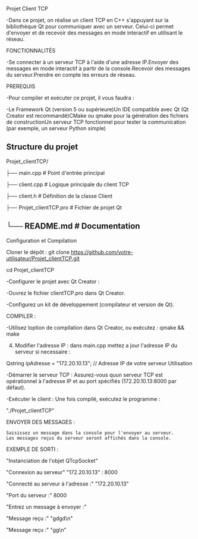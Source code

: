 Projet Client TCP

-Dans ce projet, on réalise un client TCP en C++ s'appuyant sur la bibliothèque Qt pour communiquer avec un serveur. Celui-ci permet d'envoyer et de recevoir des messages en mode interactif en utilisant le réseau.

FONCTIONNALITÉS

-Se connecter à un serveur TCP à l'aide d'une adresse IP.Envoyer des messages en mode interactif à partir de la console.Recevoir des messages du serveur.Prendre en compte les erreurs de réseau.

PREREQUIS

-Pour compiler et exécuter ce projet, il vous faudra :

-Le Framework Qt (version 5 ou supérieure)Un IDE compatible avec Qt (Qt Creator est recommandé)CMake ou qmake pour la génération des fichiers de constructionUn serveur TCP fonctionnel pour tester la communication (par exemple, un serveur Python simple)

Structure du projet
-----------------------------------------------------
Projet_clientTCP/

├── main.cpp        # Point d'entrée principal

├── client.cpp      # Logique principale du client TCP

├── client.h        # Définition de la classe Client

├── Projet_clientTCP.pro # Fichier de projet Qt

└── README.md       # Documentation
-----------------------------------------------------

Configuration et Compilation

Cloner le dépôt :
git clone https://github.com/votre-utilisateur/Projet_clientTCP.git

 cd Projet_clientTCP

-Configurer le projet avec Qt Creator :

-Ouvrez le fichier clientTCP.pro  dans Qt Creator.

-Configurez un kit de développement (compilateur et version de Qt).

COMPILER :

-Utilisez loption de compilation dans Qt Creator, ou exécutez : qmake && make

4. Modifier l'adresse IP : dans main.cpp mettez a jour l'adresse IP du serveur si necessaire :

Qstring ipAdresse = "172.20.10.13"; // Adresse IP de votre serveur
Utilisation

-Démarrer le serveur TCP : Assurez-vous quun serveur TCP est opérationnel à l'adresse IP et au port spécifiés (172.20.10.13:8000 par défaut).

-Exécuter le client : Une fois compilé, exécutez le programme :

"./Projet_clientTCP"

ENVOYER DES MESSAGES :
   
    Saisissez un message dans la console pour l'envoyer au serveur.
    Les messages reçus du serveur seront affichés dans la console.

EXEMPLE DE SORTI :  
  
   "Instanciation de l'objet QTcpSocket"
  
   "Connexion au serveur" "172.20.10.13" : 8000
   
   "Connecté au serveur à l'adresse :" "172.20.10.13"
   
   "Port du serveur :" 8000
   
   "Entrez un message à envoyer :"
   
   "Message reçu :" "gdgd\n"
   
   "Message reçu :" "gg\n"


